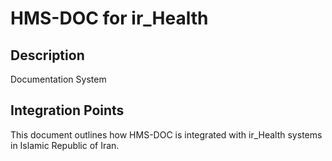 # HMS-DOC for ir_Health

## Description

Documentation System

## Integration Points

This document outlines how HMS-DOC is integrated with ir_Health systems in Islamic Republic of Iran.

